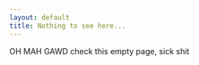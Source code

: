 ```yaml
---
layout: default
title: Nothing to see here...
---
```

<span class="title">OH MAH GAWD</span>
<span class="text">check this empty page, sick shit</span>
